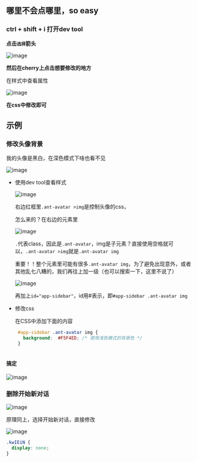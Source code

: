 ## 哪里不会点哪里，so easy    

### ctrl + shift + i 打开dev tool  

**点击`选择`箭头**  

![image](https://github.com/user-attachments/assets/8f61b01d-f507-45e5-b96e-eaf63410b580)  

**然后在cherry上点击想要修改的地方**   

在样式中查看属性  

![image](https://github.com/user-attachments/assets/42aeed4f-6528-4438-8b6f-3db714461f3e)  

**在css中修改即可**  

## 示例  

### 修改头像背景  

我的头像是黑白，在深色模式下啥也看不见   

![image](https://github.com/user-attachments/assets/ba4c0262-e66f-4fd0-ac1d-7f242940293c)  

- 使用dev tool查看样式
  
  ![image](https://github.com/user-attachments/assets/57fd5609-cdf9-4c5a-b15c-e2f1a4f1dbc3)
  
  右边红框里`.ant-avatar >img`是控制头像的css，
  
  怎么来的？在右边的元素里
  
  ![image](https://github.com/user-attachments/assets/c9ab5d34-cab1-4c59-a230-344972b0215c)
  
  `.`代表class，因此是`.ant-avatar`，img是子元素？直接使用空格就可以，`.ant-avatar >img`就是`.ant-avatar img`
  
  重要！！整个元素里可能有很多`.ant-avatar img`，为了避免出现意外，或者其他乱七八糟的，我们再往上加一级（也可以搜索一下，这里不说了）
  
  ![image](https://github.com/user-attachments/assets/2d5a8bbc-adfc-411e-95c6-26c47322e6ae)

  再加上`id="app-sidebar"`，id用#表示，即`#app-sidebar .ant-avatar img`
  
  
- 修改css
  
  在CSS中添加下面的内容
  
  ```CSS
   #app-sidebar .ant-avatar img {  
     background:  #F5F4ED; /* 使用浅色模式的背景色 */  
   }  
    
  ```

#### 搞定

![image](https://github.com/user-attachments/assets/12da4d04-3f93-42e7-ba7f-985ff7ea85d5)  


### 删除开始新对话

![image](https://github.com/user-attachments/assets/e6925daf-54f0-4a3a-a195-1a5ce751d460)

原理同上，选择开始新对话，直接修改  

![image](https://github.com/user-attachments/assets/85a6317d-482c-4424-b02c-40efb3293afa)

```CSS
.kwIEiN {  
  display: none;  
}  
```

  
